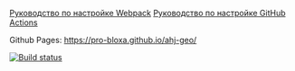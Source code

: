 [Руководство по настройке Webpack](https://webpack.js.org/guides/)
[Руководство по настройке GitHub Actions](https://docs.github.com/en/actions/quickstart)

Github Pages: https://pro-bloxa.github.io/ahj-geo/

[![Build status](https://ci.appveyor.com/api/projects/status/tcggjpnwo5ok1brp?svg=true)](https://ci.appveyor.com/project/Pro-Bloxa/ahj-geo)

